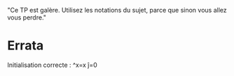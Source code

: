 "Ce TP est galère. Utilisez les notations du sujet, parce que sinon vous allez vous perdre."

# Errata

Initialisation correcte : ^x=x ĵ=0
